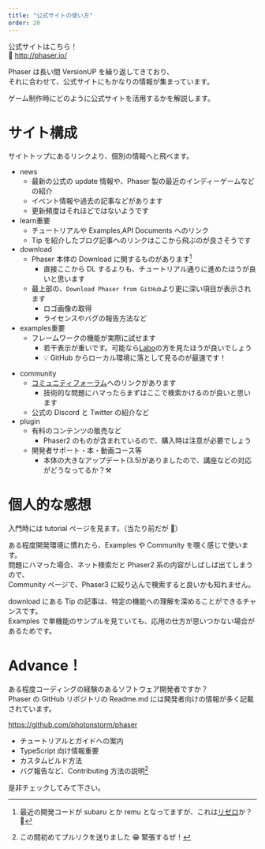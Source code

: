 ```yaml
---
title: "公式サイトの使い方"
order: 20
---
```


公式サイトはこちら！  
:rocket: http://phaser.io/

Phaser は長い間 VersionUP を繰り返してきており、  
それに合わせて、公式サイトにもかなりの情報が集まっています。

ゲーム制作時にどのように公式サイトを活用するかを解説します。

# サイト構成

サイトトップにあるリンクより、個別の情報へと飛べます。

- news
  - 最新の公式の update 情報や、Phaser 製の最近のインディーゲームなどの紹介
  - イベント情報や過去の記事などがあります
  - 更新頻度はそれほどではないようです
- learn<Badge color="red">重要</Badge>
  - チュートリアルや Examples,API Documents へのリンク
  - Tip を紹介したブログ記事へのリンクはここから飛ぶのが良さそうです
- download
  - Phaser 本体の Download に関するものがあります[^1]
    - 直接ここから DL するよりも、チュートリアル通りに進めたほうが良いと思います
  - 最上部の、`Download Phaser from GitHub`より更に深い項目が表示されます
    - ロゴ画像の取得
    - ライセンスやバグの報告方法など
- examples<Badge color="red">重要</Badge>
  - フレームワークの機能が実際に試せます
    - 若干表示が重いです。可能なら[Labo](http://labs.phaser.io/index.html)の方を見たほうが良いでしょう
    - 💡 GitHub からローカル環境に落として見るのが最速です！

<LinkCard title="やりかたはこちら" url="/nyumon/devenv/buildlocalexamples" />

- community
  - [コミュニティフォーラム](https://phaser.discourse.group/)へのリンクがあります
    - 技術的な問題にハマったらまずはここで検索かけるのが良いと思います
  - 公式の Discord と Twitter の紹介など
- plugin
  - 有料のコンテンツの販売など
    - Phaser2 のものが含まれているので、購入時は注意が必要でしょう
  - 開発者サポート・本・動画コース等
    - 本体の大きなアップデート(3.5)がありましたので、講座などの対応がどうなってるか？:hammer_and_pick:

# 個人的な感想

入門時には tutorial ページを見ます。（当たり前だが 😤）

ある程度開発環境に慣れたら、Examples や Community を覗く感じで使います。  
問題にハマった場合、ネット検索だと Phaser2 系の内容がしばしば出てしまうので、  
Community ページで、Phaser3 に絞り込んで検索すると良いかも知れません。

download にある Tip の記事は、特定の機能への理解を深めることができるチャンスです。  
Examples で単機能のサンプルを見ていても、応用の仕方が思いつかない場合があるためです。

# Advance！

ある程度コーディングの経験のあるソフトウェア開発者ですか？  
Phaser の GitHub リポジトリの Readme.md には開発者向けの情報が多く記載されています。

https://github.com/photonstorm/phaser

- チュートリアルとガイドへの案内
- TypeScript 向け情報<Badge color="red">重要</Badge>
- カスタムビルド方法
- バグ報告など、Contributing 方法の説明[^2]

是非チェックしてみて下さい。

[^1]: 最近の開発コードが subaru とか remu となってますが、これは[リゼロ](http://re-zero-anime.jp/tv/)か？🤔
[^2]: この間初めてプルリクを送りました 😁 緊張するぜ！
